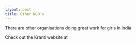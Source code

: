 ```yaml
---
layout: post
title: Other NGO's
---
```

<p>There are other organisations doing great work for girls in India<p/>
Check out the Kranti website at <http://www.kranti-india.org/>

